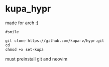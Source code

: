 # kupa_hypr

made for arch :)

```
#smile

git clone https://github.com/kupa-v/hypr.git
cd
chmod +x set-kupa

```
must preinstall git and neovim
